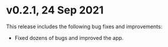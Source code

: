 # v0.2.1, 24 Sep 2021

This release includes the following bug fixes and improvements:

- Fixed dozens of bugs and improved the app.
